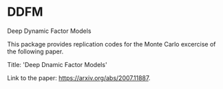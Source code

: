 # DDFM
Deep Dynamic Factor Models

This package provides replication codes for the Monte Carlo excercise of the following paper.

Title: 'Deep Dnamic Factor Models'


Link to the paper: https://arxiv.org/abs/2007.11887.
